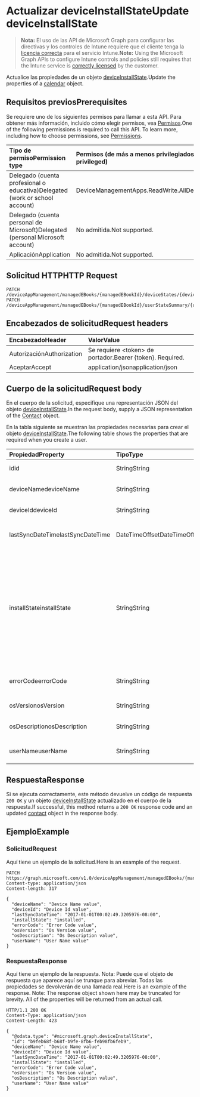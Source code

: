 # <a name="update-deviceinstallstate"></a><span data-ttu-id="3c650-101">Actualizar deviceInstallState</span><span class="sxs-lookup"><span data-stu-id="3c650-101">Update deviceInstallState</span></span>

> <span data-ttu-id="3c650-102">**Nota:** El uso de las API de Microsoft Graph para configurar las directivas y los controles de Intune requiere que el cliente tenga la [licencia correcta](https://go.microsoft.com/fwlink/?linkid=839381) para el servicio Intune.</span><span class="sxs-lookup"><span data-stu-id="3c650-102">**Note:** Using the Microsoft Graph APIs to configure Intune controls and policies still requires that the Intune service is [correctly licensed](https://go.microsoft.com/fwlink/?linkid=839381) by the customer.</span></span>

<span data-ttu-id="3c650-103">Actualice las propiedades de un objeto [deviceInstallState](../resources/intune_books_deviceinstallstate.md).</span><span class="sxs-lookup"><span data-stu-id="3c650-103">Update the properties of a [calendar](../resources/intune_books_deviceinstallstate.md) object.</span></span>
## <a name="prerequisites"></a><span data-ttu-id="3c650-104">Requisitos previos</span><span class="sxs-lookup"><span data-stu-id="3c650-104">Prerequisites</span></span>
<span data-ttu-id="3c650-p101">Se requiere uno de los siguientes permisos para llamar a esta API. Para obtener más información, incluido cómo elegir permisos, vea [Permisos](../../../concepts/permissions_reference.md).</span><span class="sxs-lookup"><span data-stu-id="3c650-p101">One of the following permissions is required to call this API. To learn more, including how to choose permissions, see [Permissions](../../../concepts/permissions_reference.md).</span></span>

|<span data-ttu-id="3c650-107">Tipo de permiso</span><span class="sxs-lookup"><span data-stu-id="3c650-107">Permission type</span></span>|<span data-ttu-id="3c650-108">Permisos (de más a menos privilegiados)</span><span class="sxs-lookup"><span data-stu-id="3c650-108">Permissions (from least to most privileged)</span></span>|
|:---|:---|
|<span data-ttu-id="3c650-109">Delegado (cuenta profesional o educativa)</span><span class="sxs-lookup"><span data-stu-id="3c650-109">Delegated (work or school account)</span></span>|<span data-ttu-id="3c650-110">DeviceManagementApps.ReadWrite.All</span><span class="sxs-lookup"><span data-stu-id="3c650-110">DeviceManagementApps.ReadWrite.All</span></span>|
|<span data-ttu-id="3c650-111">Delegado (cuenta personal de Microsoft)</span><span class="sxs-lookup"><span data-stu-id="3c650-111">Delegated (personal Microsoft account)</span></span>|<span data-ttu-id="3c650-112">No admitida.</span><span class="sxs-lookup"><span data-stu-id="3c650-112">Not supported.</span></span>|
|<span data-ttu-id="3c650-113">Aplicación</span><span class="sxs-lookup"><span data-stu-id="3c650-113">Application</span></span>|<span data-ttu-id="3c650-114">No admitida.</span><span class="sxs-lookup"><span data-stu-id="3c650-114">Not supported.</span></span>|

## <a name="http-request"></a><span data-ttu-id="3c650-115">Solicitud HTTP</span><span class="sxs-lookup"><span data-stu-id="3c650-115">HTTP Request</span></span>
<!-- {
  "blockType": "ignored"
}
-->
``` http
PATCH /deviceAppManagement/managedEBooks/{managedEBookId}/deviceStates/{deviceInstallStateId}
PATCH /deviceAppManagement/managedEBooks/{managedEBookId}/userStateSummary/{userInstallStateSummaryId}/deviceStates/{deviceInstallStateId}
```

## <a name="request-headers"></a><span data-ttu-id="3c650-116">Encabezados de solicitud</span><span class="sxs-lookup"><span data-stu-id="3c650-116">Request headers</span></span>
|<span data-ttu-id="3c650-117">Encabezado</span><span class="sxs-lookup"><span data-stu-id="3c650-117">Header</span></span>|<span data-ttu-id="3c650-118">Valor</span><span class="sxs-lookup"><span data-stu-id="3c650-118">Value</span></span>|
|:---|:---|
|<span data-ttu-id="3c650-119">Autorización</span><span class="sxs-lookup"><span data-stu-id="3c650-119">Authorization</span></span>|<span data-ttu-id="3c650-120">Se requiere &lt;token&gt; de portador.</span><span class="sxs-lookup"><span data-stu-id="3c650-120">Bearer {token}. Required.</span></span>|
|<span data-ttu-id="3c650-121">Aceptar</span><span class="sxs-lookup"><span data-stu-id="3c650-121">Accept</span></span>|<span data-ttu-id="3c650-122">application/json</span><span class="sxs-lookup"><span data-stu-id="3c650-122">application/json</span></span>|

## <a name="request-body"></a><span data-ttu-id="3c650-123">Cuerpo de la solicitud</span><span class="sxs-lookup"><span data-stu-id="3c650-123">Request body</span></span>
<span data-ttu-id="3c650-124">En el cuerpo de la solicitud, especifique una representación JSON del objeto [deviceInstallState](../resources/intune_books_deviceinstallstate.md).</span><span class="sxs-lookup"><span data-stu-id="3c650-124">In the request body, supply a JSON representation of the [Contact](../resources/intune_books_deviceinstallstate.md) object.</span></span>

<span data-ttu-id="3c650-125">En la tabla siguiente se muestran las propiedades necesarias para crear el objeto [deviceInstallState](../resources/intune_books_deviceinstallstate.md).</span><span class="sxs-lookup"><span data-stu-id="3c650-125">The following table shows the properties that are required when you create a user.</span></span>

|<span data-ttu-id="3c650-126">Propiedad</span><span class="sxs-lookup"><span data-stu-id="3c650-126">Property</span></span>|<span data-ttu-id="3c650-127">Tipo</span><span class="sxs-lookup"><span data-stu-id="3c650-127">Type</span></span>|<span data-ttu-id="3c650-128">Descripción</span><span class="sxs-lookup"><span data-stu-id="3c650-128">Description</span></span>|
|:---|:---|:---|
|<span data-ttu-id="3c650-129">id</span><span class="sxs-lookup"><span data-stu-id="3c650-129">id</span></span>|<span data-ttu-id="3c650-130">String</span><span class="sxs-lookup"><span data-stu-id="3c650-130">String</span></span>|<span data-ttu-id="3c650-131">Clave de la entidad.</span><span class="sxs-lookup"><span data-stu-id="3c650-131">Key of the setting.</span></span>|
|<span data-ttu-id="3c650-132">deviceName</span><span class="sxs-lookup"><span data-stu-id="3c650-132">deviceName</span></span>|<span data-ttu-id="3c650-133">String</span><span class="sxs-lookup"><span data-stu-id="3c650-133">String</span></span>|<span data-ttu-id="3c650-134">Nombre del dispositivo.</span><span class="sxs-lookup"><span data-stu-id="3c650-134">Device name.</span></span>|
|<span data-ttu-id="3c650-135">deviceId</span><span class="sxs-lookup"><span data-stu-id="3c650-135">deviceId</span></span>|<span data-ttu-id="3c650-136">String</span><span class="sxs-lookup"><span data-stu-id="3c650-136">String</span></span>|<span data-ttu-id="3c650-137">Id. del dispositivo</span><span class="sxs-lookup"><span data-stu-id="3c650-137">Device Id.</span></span>|
|<span data-ttu-id="3c650-138">lastSyncDateTime</span><span class="sxs-lookup"><span data-stu-id="3c650-138">lastSyncDateTime</span></span>|<span data-ttu-id="3c650-139">DateTimeOffset</span><span class="sxs-lookup"><span data-stu-id="3c650-139">DateTimeOffset</span></span>|<span data-ttu-id="3c650-140">Fecha y hora de la última sincronización.</span><span class="sxs-lookup"><span data-stu-id="3c650-140">Last sync date and time.</span></span>|
|<span data-ttu-id="3c650-141">installState</span><span class="sxs-lookup"><span data-stu-id="3c650-141">installState</span></span>|<span data-ttu-id="3c650-142">String</span><span class="sxs-lookup"><span data-stu-id="3c650-142">String</span></span>|<span data-ttu-id="3c650-143">El estado de instalación del libro electrónico.</span><span class="sxs-lookup"><span data-stu-id="3c650-143">The install state of the eBook.</span></span> <span data-ttu-id="3c650-144">Los valores posibles son: `notApplicable`, `installed`, `failed`, `notInstalled`, `uninstallFailed` y `unknown`.</span><span class="sxs-lookup"><span data-stu-id="3c650-144">Possible values are: `notApplicable`, `installed`, `failed`, `notInstalled`, `uninstallFailed`, `unknown`.</span></span>|
|<span data-ttu-id="3c650-145">errorCode</span><span class="sxs-lookup"><span data-stu-id="3c650-145">errorCode</span></span>|<span data-ttu-id="3c650-146">String</span><span class="sxs-lookup"><span data-stu-id="3c650-146">String</span></span>|<span data-ttu-id="3c650-147">El código de error si hay errores de instalación.</span><span class="sxs-lookup"><span data-stu-id="3c650-147">The error code for install failures.</span></span>|
|<span data-ttu-id="3c650-148">osVersion</span><span class="sxs-lookup"><span data-stu-id="3c650-148">osVersion</span></span>|<span data-ttu-id="3c650-149">String</span><span class="sxs-lookup"><span data-stu-id="3c650-149">String</span></span>|<span data-ttu-id="3c650-150">Versión del sistema operativo.</span><span class="sxs-lookup"><span data-stu-id="3c650-150">OS Version.</span></span>|
|<span data-ttu-id="3c650-151">osDescription</span><span class="sxs-lookup"><span data-stu-id="3c650-151">osDescription</span></span>|<span data-ttu-id="3c650-152">String</span><span class="sxs-lookup"><span data-stu-id="3c650-152">String</span></span>|<span data-ttu-id="3c650-153">Descripción del sistema operativo.</span><span class="sxs-lookup"><span data-stu-id="3c650-153">OS Description.</span></span>|
|<span data-ttu-id="3c650-154">userName</span><span class="sxs-lookup"><span data-stu-id="3c650-154">userName</span></span>|<span data-ttu-id="3c650-155">String</span><span class="sxs-lookup"><span data-stu-id="3c650-155">String</span></span>|<span data-ttu-id="3c650-156">Nombre de usuario del dispositivo.</span><span class="sxs-lookup"><span data-stu-id="3c650-156">Device User Name.</span></span>|



## <a name="response"></a><span data-ttu-id="3c650-157">Respuesta</span><span class="sxs-lookup"><span data-stu-id="3c650-157">Response</span></span>
<span data-ttu-id="3c650-158">Si se ejecuta correctamente, este método devuelve un código de respuesta `200 OK` y un objeto [deviceInstallState](../resources/intune_books_deviceinstallstate.md) actualizado en el cuerpo de la respuesta.</span><span class="sxs-lookup"><span data-stu-id="3c650-158">If successful, this method returns a `200 OK` response code and an updated [contact](../resources/intune_books_deviceinstallstate.md) object in the response body.</span></span>

## <a name="example"></a><span data-ttu-id="3c650-159">Ejemplo</span><span class="sxs-lookup"><span data-stu-id="3c650-159">Example</span></span>
### <a name="request"></a><span data-ttu-id="3c650-160">Solicitud</span><span class="sxs-lookup"><span data-stu-id="3c650-160">Request</span></span>
<span data-ttu-id="3c650-161">Aquí tiene un ejemplo de la solicitud.</span><span class="sxs-lookup"><span data-stu-id="3c650-161">Here is an example of the request.</span></span>
``` http
PATCH https://graph.microsoft.com/v1.0/deviceAppManagement/managedEBooks/{managedEBookId}/deviceStates/{deviceInstallStateId}
Content-type: application/json
Content-length: 317

{
  "deviceName": "Device Name value",
  "deviceId": "Device Id value",
  "lastSyncDateTime": "2017-01-01T00:02:49.3205976-08:00",
  "installState": "installed",
  "errorCode": "Error Code value",
  "osVersion": "Os Version value",
  "osDescription": "Os Description value",
  "userName": "User Name value"
}
```

### <a name="response"></a><span data-ttu-id="3c650-162">Respuesta</span><span class="sxs-lookup"><span data-stu-id="3c650-162">Response</span></span>
<span data-ttu-id="3c650-p103">Aquí tiene un ejemplo de la respuesta. Nota: Puede que el objeto de respuesta que aparece aquí se trunque para abreviar. Todas las propiedades se devolverán de una llamada real.</span><span class="sxs-lookup"><span data-stu-id="3c650-p103">Here is an example of the response. Note: The response object shown here may be truncated for brevity. All of the properties will be returned from an actual call.</span></span>
``` http
HTTP/1.1 200 OK
Content-Type: application/json
Content-Length: 423

{
  "@odata.type": "#microsoft.graph.deviceInstallState",
  "id": "b9feb68f-b68f-b9fe-8fb6-feb98fb6feb9",
  "deviceName": "Device Name value",
  "deviceId": "Device Id value",
  "lastSyncDateTime": "2017-01-01T00:02:49.3205976-08:00",
  "installState": "installed",
  "errorCode": "Error Code value",
  "osVersion": "Os Version value",
  "osDescription": "Os Description value",
  "userName": "User Name value"
}
```



